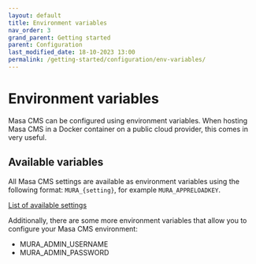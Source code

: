 ```yaml
---
layout: default
title: Environment variables
nav_order: 3
grand_parent: Getting started
parent: Configuration
last_modified_date: 18-10-2023 13:00
permalink: /getting-started/configuration/env-variables/
---
```


# Environment variables

Masa CMS can be configured using environment variables. When hosting Masa CMS in a Docker container on a public cloud provider, this comes in very useful.

## Available variables

All Masa CMS settings are available as environment variables using the following format: `MURA_{setting}`, for example `MURA_APPRELOADKEY`.

[List of available settings](/getting-started/configuration/configuration-file/)

Additionally, there are some more environment variables that allow you to configure your Masa CMS environment:

* MURA_ADMIN_USERNAME
* MURA_ADMIN_PASSWORD
